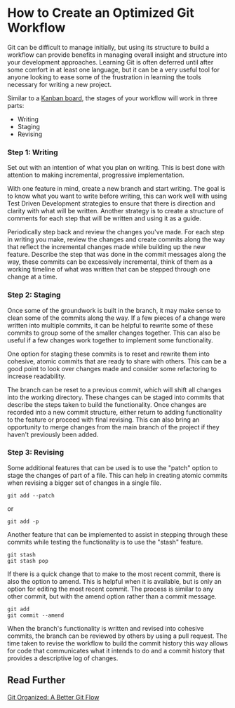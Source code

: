 # How to Create an Optimized Git Workflow

Git can be difficult to manage initially, but using its structure to build a
workflow can provide benefits in managing overall insight and structure into
your development approaches. Learning Git is often deferred until after some
comfort in at least one language, but it can be a very useful tool for anyone
looking to ease some of the frustration in learning the tools necessary for
writing a new project.

Similar to a [Kanban board](https://www.atlassian.com/agile/kanban/boards),
the stages of your workflow will work in three parts:
* Writing
* Staging
* Revising


### Step 1: Writing
Set out with an intention of what you plan on writing. This is best done with
attention to making incremental, progressive implementation.

With one feature in mind, create a new branch and start writing. The goal is
to know what you want to write before writing, this can work well with using
Test Driven Development strategies to ensure that there is direction and
clarity with what will be written. Another strategy is to create a structure
of comments for each step that will be written and using it as a guide.

Periodically step back and review the changes you've made. For each step in
writing you make, review the changes and create commits along the way that
reflect the incremental changes made while building up the new feature.
Describe the step that was done in the commit messages along the way, these
commits can be excessively incremental, think of them as a working timeline of
what was written that can be stepped through one change at a time.

### Step 2: Staging

Once some of the groundwork is built in the branch, it may make sense to clean
some of the commits along the way. If a few pieces of a change were written
into multiple commits, it can be helpful to rewrite some of these commits to
group some of the smaller changes together. This can also be useful if a few
changes work together to implement some functionality.

One option for staging these commits is to reset and rewrite them into
cohesive, atomic commits that are ready to share with others. This can be a
good point to look over changes made and consider some refactoring to increase
readability.

The branch can be reset to a previous commit, which will shift all changes
into the working directory. These changes can be staged into commits that
describe the steps taken to build the functionality. Once changes are recorded
into a new commit structure, either return to adding functionality to the
feature or proceed with final revising. This can also bring an opportunity to
merge changes from the main branch of the project if they haven't previously
been added.

### Step 3: Revising
Some additional features that can be used is to use the "patch" option to stage
the changes of part of a file. This can help in creating atomic commits when
revising a bigger set of changes in a single file.

```
git add --patch
```
or
```
git add -p
```

Another feature that can be implemented to assist in stepping through these
commits while testing the functionality is to use the "stash" feature.

```
git stash
git stash pop
```

If there is a quick change that to make to the most recent commit, there is
also the option to amend. This is helpful when it is available, but is only an
option for editing the most recent commit. The process is similar to any other
commit, but with the amend option rather than a commit message.

```
git add
git commit --amend
```

When the branch's functionality is written and revised into cohesive commits,
the branch can be reviewed by others by using a pull request. The time taken
to revise the workflow to build the commit history this way allows for code
that communicates what it intends to do and a commit history that provides a
descriptive log of changes.


## Read Further

[Git Organized: A Better Git Flow](https://dev.to/render/git-organized-a-better-git-flow-56go)

